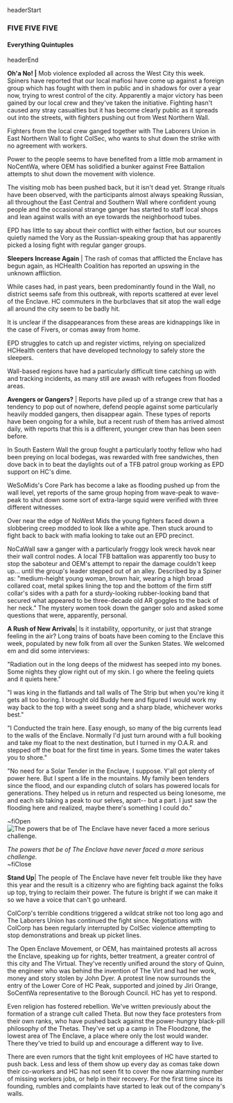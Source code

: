 headerStart

### FIVE FIVE FIVE

#### Everything Quintuples

headerEnd

**Oh'a No! |** Mob violence exploded all across the West City this week. Spiners have reported that our local mafiosi have come up against a foreign group which has fought with them in public and in shadows for over a year now, trying to wrest control of the city. Apparently a major victory has been gained by our local crew and they've taken the initiative. Fighting hasn't caused any stray casualties but it has become clearly public as it spreads out into the streets, with fighters pushing out from West Northern Wall.

Fighters from the local crew ganged together with The Laborers Union in East Northern Wall to fight ColSec, who wants to shut down the strike with no agreement with workers.

Power to the people seems to have benefited from a little mob armament in NoCentWa, where OEM has solidified a bunker against Free Battalion attempts to shut down the movement with violence.

The visiting mob has been pushed back, but it isn't dead yet. Strange rituals have been observed, with the participants almost always speaking Russian, all throughout the East Central and Southern Wall where confident young people and the occasional strange ganger has started to staff local shops and lean against walls with an eye towards the neighborhood tubes.

EPD has little to say about their conflict with either faction, but our sources quietly named the Vory as the Russian-speaking group that has apparently picked a losing fight with regular ganger groups.

**Sleepers Increase Again** | The rash of comas that afflicted the Enclave has begun again, as HCHealth Coalition has reported an upswing in the unknown affliction.

While cases had, in past years, been predominantly found in the Wall, no district seems safe from this outbreak, with reports scattered at ever level of the Enclave. HC commuters in the burbclaves that sit atop the wall edge all around the city seem to be badly hit.

It is unclear if the disappearances from these areas are kidnappings like in the case of Fivers, or comas away from home.

EPD struggles to catch up and register victims, relying on specialized HCHealth centers that have developed technology to safely store the sleepers.

Wall-based regions have had a particularly difficult time catching up with and tracking incidents, as many still are awash with refugees from flooded areas.

**Avengers or Gangers?** | Reports have piled up of a strange crew that has a tendency to pop out of nowhere, defend people against some particularly heavily modded gangers, then disappear again. These types of reports have been ongoing for a while, but a recent rush of them has arrived almost daily, with reports that this is a different, younger crew than has been seen before.

In South Eastern Wall the group fought a particularly toothy fellow who had been preying on local bodegas, was rewarded with free sandwiches, then dove back in to beat the daylights out of a TFB patrol group working as EPD support on HC's dime.

WeSoMids's Core Park has become a lake as flooding pushed up from the wall level, yet reports of the same group hoping from wave-peak to wave-peak to shut down some sort of extra-large squid were verified with three different witnesses.

Over near the edge of NoWest Mids the young fighters faced down a slobbering creep modded to look like a white ape. Then stuck around to fight back to back with mafia looking to take out an EPD precinct.

NoCaWall saw a ganger with a particularly froggy look wreck havok near their wall control nodes. A local TFB battalion was apparently too busy to stop the saboteur and OEM's attempt to repair the damage couldn't keep up... until the group's leader stepped out of an alley. Described by a Spiner as: "medium-height young woman, brown hair, wearing a high broad collared coat, metal spikes lining the top and the bottom of the firm stiff collar's sides with a path for a sturdy-looking rubber-looking band that secured what appeared to be three-decade old AR goggles to the back of her neck." The mystery women took down the ganger solo and asked some questions that were, apparently, personal.

**A Rush of New Arrivals**| Is it instability, opportunity, or just that strange feeling in the air? Long trains of boats have been coming to the Enclave this week, populated by new folk from all over the Sunken States. We welcomed em and did some interviews:

"Radiation out in the long deeps of the midwest has seeped into my bones. Some nights they glow right out of my skin. I go where the feeling quiets and it quiets here."

"I was king in the flatlands and tall walls of The Strip but when you're king it gets all too boring. I brought old Buddy here and figured I would work my way back to the top with a sweet song and a sharp blade, whichever works best."

"I Conducted the train here. Easy enough, so many of the big currents lead to the walls of the Enclave. Normally I'd just turn around with a full booking and take my float to the next destination, but I turned in my O.A.R. and stepped off the boat for the first time in years. Some times the water takes you to shore."

"No need for a Solar Tender in the Enclave, I suppose. Y'all got plenty of power here. But I spent a life in the mountains. My family been tenders since the flood, and our expanding clutch of solars has powered locals for generations. They helped us in return and respected us being lonesome, me and each sib taking a peak to our selves, apart-- but a part. I just saw the flooding here and realized, maybe there's something I could do."

~fiOpen
![The powers that be of The Enclave have never faced a more serious challenge.](https://64.media.tumblr.com/2f411c6da4287f2cda765f9c0825348a/tumblr_inline_pt9jt4jn7v1qdlei4_500.gif)
  <figcaption class="figcaption">
    <em>The powers that be of The Enclave have never faced a more serious challenge.</em>
  </figcaption>
~fiClose

**Stand Up**| The people of The Enclave have never felt trouble like they have this year and the result is a citizenry who are fighting back against the folks up top, trying to reclaim their power. The future is bright if we can make it so we have a voice that can't go unheard.

ColCorp's terrible conditions triggered a wildcat strike not too long ago and The Laborers Union has continued the fight since. Negotiations with ColCorp has been regularly interrupted by ColSec violence attempting to stop demonstrations and break up picket lines.

The Open Enclave Movement, or OEM, has maintained protests all across the Enclave, speaking up for rights, better treatment, a greater control of this city and The Virtual. They've recently unified around the story of Quinn, the engineer who was behind the invention of The Virt and had her work, money and story stolen by John Dyer. A protest line now surrounds the entry of the Lower Core of HC Peak, supported and joined by Jiri Orange, SoCentWa representative to the Borough Council. HC has yet to respond.

Even religion has fostered rebellion. We've written previously about the formation of a strange cult called Theta. But now they face protesters from their own ranks, who have pushed back against the power-hungry black-pill philosophy of the Thetas. They've set up a camp in The Floodzone, the lowest area of The Enclave, a place where only the lost would wander. There they've tried to build up and encourage a different way to live.

There are even rumors that the tight knit employees of HC have started to push back. Less and less of them show up every day as comas take down their co-workers and HC has not seen fit to cover the now alarming number of missing workers jobs, or help in their recovery. For the first time since its founding, rumbles and complaints have started to leak out of the company's walls.